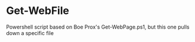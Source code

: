 Get-WebFile
===========

Powershell script based on Boe Prox's Get-WebPage.ps1, but this one pulls down a specific file
